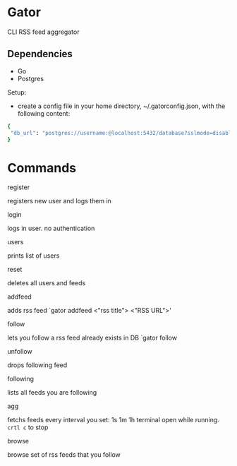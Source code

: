 # Gator
CLI RSS feed aggregator 

## Dependencies 

- Go 
- Postgres

Setup: 
 - create a config file in your home directory, ~/.gatorconfig.json, with the following content:
 ```bash
{
  "db_url": "postgres://username:@localhost:5432/database?sslmode=disable"
}
```

# Commands 

register <name>

  registers new user and logs them in 

login <name>

  logs in user. no authentication

users

  prints list of users 

reset 

  deletes all users and feeds

addfeed

  adds rss feed
  `gator addfeed <"rss title">  <"RSS URL">'

follow 

  lets you follow a rss feed already exists in DB
  `gator follow <rss url>

unfollow <rss url>

  drops following feed

following 

  lists all feeds you are following

agg <time duration>

  fetchs feeds every interval you set: 1s 1m 1h 
  terminal open while running. `crtl c` to stop 

browse <limit>

  browse set of rss feeds that you follow 





